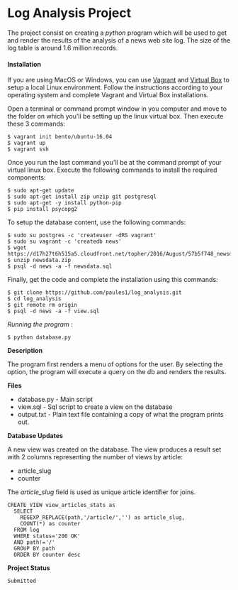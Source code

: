 # Log Analysis Project

The project consist on creating a _python_ program which will be used to get and render the results of the analysis of a news web site log. The size of the log table is around 1.6 million records. 

#### Installation

If you are using MacOS or Windows, you can use <a href="https://www.vagrantup.com/downloads.html">Vagrant</a>
and <a href="https://www.virtualbox.org/">Virtual Box</a> to setup a local Linux environment.
Follow the instructions according to your operating system and complete Vagrant and Virtual Box installations.
    
Open a terminal or command prompt window in you computer and move to the folder on which you'll
be setting up the linux virtual box. Then execute these 3 commands:
 ```
$ vagrant init bento/ubuntu-16.04
$ vagrant up
$ vagrant ssh
```
Once you run the last command you'll be at the command prompt of your virtual linux box.
Execute the following commands to install the required components:
```
$ sudo apt-get update
$ sudo apt-get install zip unzip git postgresql
$ sudo apt-get -y install python-pip
$ pip install psycopg2
```
To setup the database content, use the following commands:
```
$ sudo su postgres -c 'createuser -dRS vagrant'
$ sudo su vagrant -c 'createdb news'
$ wget https://d17h27t6h515a5.cloudfront.net/topher/2016/August/57b5f748_newsdata/newsdata.zip
$ unzip newsdata.zip
$ psql -d news -a -f newsdata.sql
```
Finally, get the code and complete the installation using this commands:

```
$ git clone https://github.com/paules1/log_analysis.git
$ cd log_analysis
$ git remote rm origin
$ psql -d news -a -f view.sql
```

_Running the program_ :  

```
$ python database.py
```
**Description**

The program first renders a menu of options for the user. By selecting the option, the program will execute a query on the db and renders the results.

**Files**
* database.py - Main script
* view.sql - Sql script to create a view on the database
* output.txt - Plain text file containing a copy of what the program prints out.



**Database Updates**

A new view was created on the database. The view produces a result set with 2 columns representing the number of views by article:

* article_slug
* counter

The _article_slug_ field is used as unique article identifier for joins.
```
CREATE VIEW view_articles_stats as
  SELECT
    REGEXP_REPLACE(path,'/article/','') as article_slug,
    COUNT(*) as counter
  FROM log
  WHERE status='200 OK'
  AND path!='/'
  GROUP BY path
  ORDER BY counter desc
```

**Project Status**
```
Submitted
```